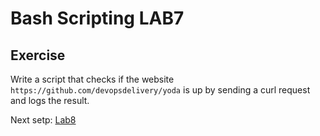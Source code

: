 # Bash Scripting LAB7

## Exercise

Write a script that checks if the website `https://github.com/devopsdelivery/yoda` is up by sending a curl request and logs the result.

Next setp: [Lab8](lab8.md)